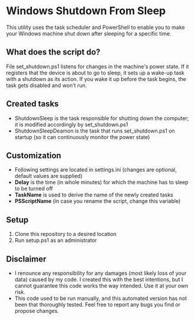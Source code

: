 # Windows Shutdown From Sleep
This utility uses the task scheduler and PowerShell to enable you to make your Windows machine shut down after sleeping for a specific time.

## What does the script do?
File set_shutdown.ps1 listens for changes in the machine's power state. If it registers that the device is about to go to sleep, it sets up a wake-up task with a shutdown as its action. If you wake it up before the task begins, the task gets disabled and won't run.

## Created tasks
* ShutdownSleep is the task responsible for shutting down the computer; it is modified accordingly by set_shutdown.ps1
* ShutdownSleepDeamon is the task that runs set_shutdown.ps1 on startup (so it can continuously monitor the power state)

## Customization
* Following settings are located in settings.ini (changes are optional, default values are supplied)
* **Delay** is the time (in whole minutes) for which the machine has to sleep to be turned off
* **TaskName** is used to derive the name of the newly created tasks
* **PSScriptName** (in case you rename the script, change this variable)

## Setup
1. Clone this repository to a desired location
2. Run setup.ps1 as an administrator

## Disclaimer
* I renounce any responsibility for any damages (most likely loss of your data) caused by my code. I created this with the best intentions, but I cannot guarantee this code works the way intended. Use it at your own risk.
* This code used to be run manually, and this automated version has not been that thoroughly tested. Feel free to report any bugs you find or propose changes.
